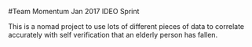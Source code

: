 #Team Momentum Jan 2017 IDEO Sprint

This is a nomad project to use lots of different pieces of data to correlate accurately with self verification that an elderly person has fallen. 